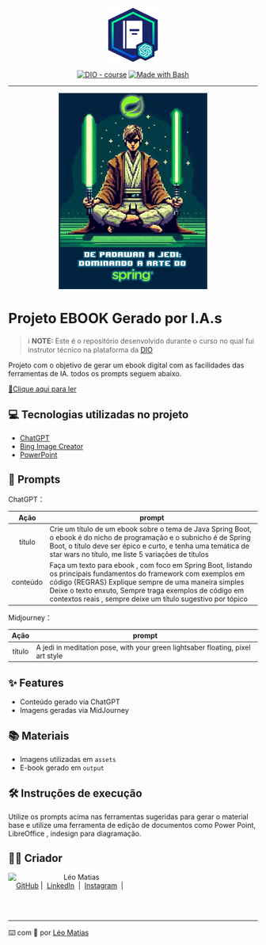 <p align="center">
    <img width="100" src=".github/assets/banner.png">
</p>

<p align="center">
<a href="https://dio.me/"><img src="https://img.shields.io/badge/DIO-Course-28DA77?logo=youtube" alt="DIO - course"></a>
<a href="https://www.gnu.org/software/bash/" title="Go to Bash homepage"><img src="https://img.shields.io/badge/Prompt-Project-blue?logo=gnu-bash&amp;logoColor=white" alt="Made with Bash"></a></p>

---

<p align="center">
<img 
    src="./assets/capa.jpg"
    width="300"  
/>
</p>

# Projeto EBOOK Gerado por I.A.s

> ℹ️ **NOTE:** Este é o repositório desenvolvido durante o curso no qual fui instrutor técnico na plataforma da [DIO](https://dio.me)

Projeto com o objetivo de gerar um ebook digital com as facilidades das ferramentas de IA. todos os prompts
seguem abaixo.

<a href="https://github.com/felipeAguiarCode/prompts-recipe-to-create-a-ebook/blob/main/output/ebook%20-%20css%20jedi%20output.pdf" title="View PDF now"> 📕Clique aqui para ler</a>

## 💻 Tecnologias utilizadas no projeto

- [ChatGPT](https://chat.openai.com/)
- [Bing Image Creator](https://www.bing.com/images/create)
- [PowerPoint](https://www.microsoft.com/en/microsoft-365/powerpoint)

## 🧠 Prompts

ChatGPT：

|   Ação   | prompt                                                                                                                                                                                                                                                                                            |
| :------: | ------------------------------------------------------------------------------------------------------------------------------------------------------------------------------------------------------------------------------------------------------------------------------------------------- |
|  título  | Crie um título de um ebook sobre o tema de Java Spring Boot, o ebook é do nicho de programação e o subnicho é de Spring Boot, o título deve ser épico e curto, e tenha uma temática de star wars no título, me liste 5 variações de títulos                                                       |
| conteúdo | Faça um texto para ebook , com foco em Spring Boot, listando os principais fundamentos do framework com exemplos em código {REGRAS} Explique sempre de uma maneira simples Deixe o texto enxuto, Sempre traga exemplos de código em contextos reais , sempre deixe um título sugestivo por tópico |

Midjourney：

|  Ação  | prompt                                                                          |
| :----: | ------------------------------------------------------------------------------- |
| título | A jedi in meditation pose, with your green lightsaber floating, pixel art style |

## ✨ Features

- Conteúdo gerado via ChatGPT
- Imagens geradas via MidJourney

## 📚 Materiais

- Imagens utilizadas em `assets`
- E-book gerado em `output`

## 🛠️ Instruções de execução

Utilize os prompts acima nas ferramentas sugeridas para gerar o material base e utilize uma ferramenta de edição de documentos como Power Point, LibreOffice , indesign para diagramação.

## 👨‍💻 Criador

<p>
    <img 
      align=left 
      margin=10 
      width=100 
      src="https://avatars.githubusercontent.com/u/147726158?v=4"
    />
    <p>&nbsp&nbsp&nbspLéo Matias<br>
    &nbsp&nbsp&nbsp
    <a href="https://github.com/leomatiazzz">
    GitHub</a>&nbsp;|&nbsp;
    <a href="www.linkedin.com/in/leomatias">LinkedIn</a>
&nbsp;|&nbsp;
    <a href="https://www.instagram.com/leomvtias/">
    Instagram</a>
&nbsp;|&nbsp;</p>
</p>
<br/><br/>
<p>

---

⌨️ com 💜 por [Léo Matias](https://github.com/leomatiazzz)
